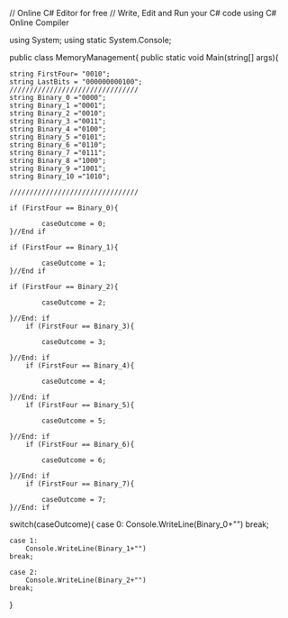 // Online C# Editor for free
// Write, Edit and Run your C# code using C# Online Compiler

using System;
using static System.Console;

public class MemoryManagement{
    public static void Main(string[] args){
        
    string FirstFour= "0010";
    string LastBits = "000000000100";
    ////////////////////////////////
    string Binary_0 ="0000";
    string Binary_1 ="0001";
    string Binary_2 ="0010";
    string Binary_3 ="0011";
    string Binary_4 ="0100";
    string Binary_5 ="0101";
    string Binary_6 ="0110";
    string Binary_7 ="0111";
    string Binary_8 ="1000";
    string Binary_9 ="1001";
    string Binary_10 ="1010";
    
    ////////////////////////////////
    
    if (FirstFour == Binary_0){
            
            caseOutcome = 0;
    }//End if
    
    if (FirstFour == Binary_1){
            
            caseOutcome = 1;
    }//End if
    
    if (FirstFour == Binary_2){
            
            caseOutcome = 2;
              
    }//End: if
        if (FirstFour == Binary_3){
            
            caseOutcome = 3;
              
    }//End: if
        if (FirstFour == Binary_4){
            
            caseOutcome = 4;
              
    }//End: if
        if (FirstFour == Binary_5){
            
            caseOutcome = 5;
              
    }//End: if
        if (FirstFour == Binary_6){
            
            caseOutcome = 6;
              
    }//End: if
        if (FirstFour == Binary_7){
            
            caseOutcome = 7;
    }//End: if
    

switch(caseOutcome){
    case 0: 
        Console.WriteLine(Binary_0+"")
    break;
    
    case 1: 
        Console.WriteLine(Binary_1+"")
    break;
    
    case 2: 
        Console.WriteLine(Binary_2+"")
    break;


}
